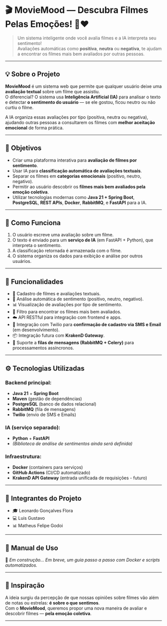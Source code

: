 # 🎬 **MovieMood** — Descubra Filmes Pelas Emoções! 🤖❤️  

> Um sistema inteligente onde você avalia filmes e a IA interpreta seu sentimento!  
> Avaliações automáticas como **positiva**, **neutra** ou **negativa**, te ajudam a encontrar os filmes mais bem avaliados por outras pessoas.

---

## 💡 Sobre o Projeto

**MovieMood** é um sistema web que permite que qualquer usuário deixe uma **avaliação textual** sobre um filme que assistiu.  
O diferencial? O sistema usa **Inteligência Artificial (IA)** para analisar o texto e detectar **o sentimento do usuário** — se ele gostou, ficou neutro ou não curtiu o filme.

A IA organiza essas avaliações por tipo (positiva, neutra ou negativa), ajudando outras pessoas a consultarem os filmes com **melhor aceitação emocional** de forma prática.

---

## 🎯 Objetivos

- Criar uma plataforma interativa para **avaliação de filmes por sentimento**.
- Usar IA para **classificação automática de avaliações textuais**.
- Separar os filmes em **categorias emocionais** (positivo, neutro, negativo).
- Permitir ao usuário descobrir os **filmes mais bem avaliados pela emoção coletiva**.
- Utilizar tecnologias modernas como **Java 21 + Spring Boot**, **PostgreSQL**, **REST APIs**, **Docker**, **RabbitMQ**, e **FastAPI** para a IA.

---

## 🧠 Como Funciona

1. O usuário escreve uma avaliação sobre um filme.
2. O texto é enviado para um **serviço de IA** (em FastAPI + Python), que interpreta o sentimento.
3. A classificação retornada é armazenada com o filme.
4. O sistema organiza os dados para exibição e análise por outros usuários.

---

## 🚀 Funcionalidades

- 📝 Cadastro de filmes e avaliações textuais.
- 🤖 Análise automática de sentimento (positivo, neutro, negativo).
- 📊 Visualização de avaliações por tipo de sentimento.
- 🔎 Filtro para encontrar os filmes mais bem avaliados.
- ☁️ API RESTful para integração com frontend e apps.
- 🔐 Integração com Twilio para **confirmação de cadastro via SMS e Email** (em desenvolvimento).
- 📦 Integração futura com **KrakenD Gateway**.
- 🐇 Suporte a **filas de mensagens (RabbitMQ + Celery)** para processamentos assíncronos.

---

## ⚙️ Tecnologias Utilizadas

### Backend principal:
- **Java 21** + **Spring Boot**
- **Maven** (gestão de dependências)
- **PostgreSQL** (banco de dados relacional)
- **RabbitMQ** (fila de mensagens)
- **Twilio** (envio de SMS e Emails)

### IA (serviço separado):
- **Python** + **FastAPI**
- *(Biblioteca de análise de sentimentos ainda será definida)*

### Infraestrutura:
- **Docker** (containers para serviços)
- **GitHub Actions** (CI/CD automatizado)
- **KrakenD API Gateway** (entrada unificada de requisições - futuro)

---

## 👥 Integrantes do Projeto

- 🎓 Leonardo Gonçalves Flora  
- 💻 Luis Gustavo  
- 📊 Matheus Felipe Godoi  

---

## 📖 Manual de Uso

🚧 *Em construção... Em breve, um guia passo a passo com Docker e scripts automatizados.*

---

## 🧠 Inspiração

A ideia surgiu da percepção de que nossas opiniões sobre filmes vão além de notas ou estrelas: **é sobre o que sentimos**.  
Com o **MovieMood**, queremos propor uma nova maneira de avaliar e descobrir filmes — **pela emoção coletiva**.

---
